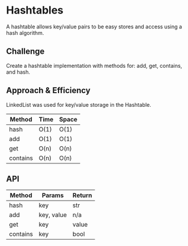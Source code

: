 # Hashtables

A hashtable allows key/value pairs to be easy stores and access using a hash algorithm.

## Challenge

Create a hashtable implementation with methods for: add, get, contains, and hash.

## Approach & Efficiency

LinkedList was used for key/value storage in the Hashtable.

| Method | Time | Space |
|-|-|-|
| hash | O(1) | O(1) |
| add | O(1) | O(1) |
| get | O(n) | O(n) |
| contains | O(n) | O(n) |

## API

| Method | Params | Return |
|-|-|-|
| hash | key | str |
| add | key, value | n/a |
| get | key | value |
| contains | key | bool |

